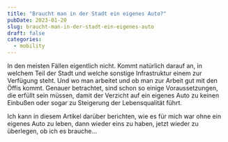 ```yaml
---
title: "Braucht man in der Stadt ein eigenes Auto?"
pubDate: 2023-01-20
slug: braucht-man-in-der-stadt-ein-eigenes-auto
draft: false
categories:
  - mobility
---
```


In den meisten Fällen eigentlich nicht. Kommt natürlich darauf an, in welchem Teil der Stadt und welche sonstige Infrastruktur einem zur Verfügung steht. Und wo man arbeitet und ob man zur Arbeit gut mit den Öffis kommt. Genauer betrachtet, sind schon so einige Voraussetzungen, die erfüllt sein müssen, damit der Verzicht auf ein eigenes Auto zu keinen Einbußen oder sogar zu Steigerung der Lebensqualität führt.

Ich kann in diesem Artikel darüber berichten, wie es für mich war ohne ein eigenes Auto zu leben, dann wieder eins zu haben, jetzt wieder zu überlegen, ob ich es brauche...

<!-- excerpt -->
